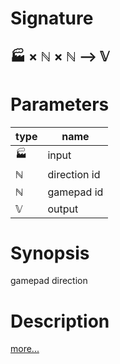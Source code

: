 # Signature
## 🏭 × ℕ × ℕ ⟶ 𝕍

# Parameters

| type | name |
|------|------|
|🏭|input|
|ℕ|direction id|
|ℕ|gamepad id|
|𝕍|output|

# Synopsis
gamepad direction

# Description

[more...](https://www.w3.org/TR/gamepad/#fig-visual-representation-of-a-standard-gamepad-layout)